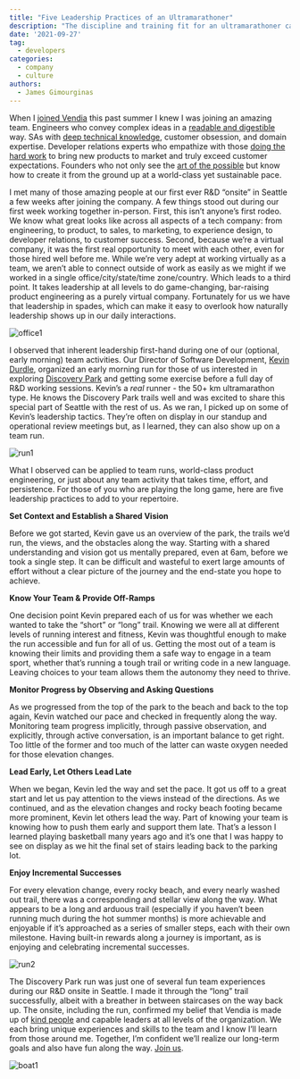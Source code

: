 ```yaml
---
title: "Five Leadership Practices of an Ultramarathoner"
description: "The discipline and training fit for an ultramarathoner can be used to build tomorrow's leaders as well. Check out the post to learn more."
date: '2021-09-27'
tag:
  - developers
categories:
  - company
  - culture
authors:
  - James Gimourginas
---
```


When I [joined Vendia](https://www.vendia.net/blog/vendias-inspiring-vision) this past summer I knew I was joining an amazing team.  Engineers who convey complex ideas in a [readable and digestible](https://www.vendia.net/blog/tools-that-shape-products) way.  SAs with [deep technical knowledge](https://www.vendia.net/blog/sharing-data-with-fine-grained-control), customer obsession, and domain expertise.  Developer relations experts who empathize with those [doing the hard work](https://www.youtube.com/watch?v=OLnUHz_42YQ) to bring new products to market and truly exceed customer expectations.  Founders who not only see the [art of the possible](https://www.vendia.net/blog/stamti) but know how to create it from the ground up at a world-class yet sustainable pace.

I met many of those amazing people at our first ever R&D “onsite” in Seattle a few weeks after joining the company.  A few things stood out during our first week working together in-person.  First, this isn’t anyone’s first rodeo.  We know what great looks like across all aspects of a tech company: from engineering, to product, to sales, to marketing, to experience design, to developer relations, to customer success.  Second, because we’re a virtual company, it was the first real opportunity to meet with each other, even for those hired well before me.  While we’re very adept at working virtually as a team, we aren’t able to connect outside of work as easily as we might if we worked in a single office/city/state/time zone/country.  Which leads to a third point.  It takes leadership at all levels to do game-changing, bar-raising product engineering as a purely virtual company.  Fortunately for us we have that leadership in spades, which can make it easy to overlook how naturally leadership shows up in our daily interactions.

![office1](https://d24nhiikxn5jns.cloudfront.net/optimized/user-images.githubusercontent.com..85032783134681694-2ddb20fd-216f-4a54-9f8f-99745f1480b2.jpg)

I observed that inherent leadership first-hand during one of our (optional, early morning)  team activities.  Our Director of Software Development, [Kevin Durdle](https://www.linkedin.com/in/kevindurdle/), organized an early morning run for those of us interested in exploring [Discovery Park](https://goo.gl/maps/M9otvN56WjqRHPy67) and getting some exercise before a full day of R&D working sessions.  Kevin’s a _real_ runner - the 50+ km ultramarathon type.  He knows the Discovery Park trails well and was excited to share this special part of Seattle with the rest of us.  As we ran, I picked up on some of Kevin’s leadership tactics.  They’re often on display in our standup and operational review meetings but, as I learned, they can also show up on a team run.

![run1](https://d24nhiikxn5jns.cloudfront.net/optimized/user-images.githubusercontent.com..85032783134681697-aa3aeae6-627c-49d9-8819-c682a0859a14.jpg)

What I observed can be applied to team runs, world-class product engineering, or just about any team activity that takes time, effort, and persistence.  For those of you who are playing the long game, here are five leadership practices to add to your repertoire.

**Set Context and Establish a Shared Vision**

Before we got started, Kevin gave us an overview of the park, the trails we’d run, the views, and the obstacles along the way.  Starting with a shared understanding and vision got us mentally prepared, even at 6am, before we took a single step.  It can be difficult and wasteful to exert large amounts of effort without a clear picture of the journey and the end-state you hope to achieve.

**Know Your Team & Provide Off-Ramps**

One decision point Kevin prepared each of us for was whether we each wanted to take the “short” or “long” trail.  Knowing we were all at different levels of running interest and fitness, Kevin was thoughtful enough to make the run accessible and fun for all of us.  Getting the most out of a team is knowing their limits and providing them a safe way to engage in a team sport, whether that’s running a tough trail or writing code in a new language.  Leaving choices to your team allows them the autonomy they need to thrive.

**Monitor Progress by Observing and Asking Questions**

As we progressed from the top of the park to the beach and back to the top again, Kevin watched our pace and checked in frequently along the way.  Monitoring team progress implicitly, through passive observation, and explicitly, through active conversation, is an important balance to get right.  Too little of the former and too much of the latter can waste oxygen needed for those elevation changes.

**Lead Early, Let Others Lead Late**

When we began, Kevin led the way and set the pace.  It got us off to a great start and let us pay attention to the views instead of the directions.  As we continued, and as the elevation changes and rocky beach footing became more prominent, Kevin let others lead the way.  Part of knowing your team is knowing how to push them early and support them late.  That’s a lesson I learned playing basketball many years ago and it’s one that I was happy to see on display as we hit the final set of stairs leading back to the parking lot.

**Enjoy Incremental Successes**

For every elevation change, every rocky beach, and every nearly washed out trail, there was a corresponding and stellar view along the way.  What appears to be a long and arduous trail (especially if you haven’t been running much during the hot summer months) is more achievable and enjoyable if it’s approached as a series of smaller steps, each with their own milestone.  Having built-in rewards along a journey is important, as is enjoying and celebrating incremental successes.

![run2](https://d24nhiikxn5jns.cloudfront.net/optimized/user-images.githubusercontent.com..85032783134681704-74052fa4-ceb0-46af-9ff7-50029687d904.jpg)

The Discovery Park run was just one of several fun team experiences during our R&D onsite in Seattle.  I made it through the “long” trail successfully, albeit with a breather in between staircases on the way back up.  The onsite, including the run, confirmed my belief that Vendia is made up of [kind people](https://www.vendia.net/kind-humans) and capable leaders at all levels of the organization.  We each bring unique experiences and skills to the team and I know I’ll learn from those around me. Together, I’m confident we’ll realize our long-term goals and also have fun along the way.  [Join us](https://boards.greenhouse.io/vendia).

![boat1](https://d24nhiikxn5jns.cloudfront.net/optimized/user-images.githubusercontent.com..85032783134681707-8e4e79b6-727a-4db7-ac28-81a703755a40.jpg)
